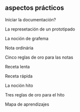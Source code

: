 ## **aspectos prácticos**

Iniciar la documentación?

La represetación de un prototipado

La noción de grafema

Nota ordinária

Cinco reglas de oro para las notas

Receta lenta

Receta rápida

La noción hito

Tres reglas de oro para el hito

Mapa de aprendizajes

